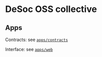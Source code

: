 # DeSoc OSS collective

## Apps
Contracts: see [`apps/contracts`](./apps/contracts)

Interface: see [``apps/web``](./apps/web)
